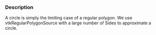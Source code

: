 ### Description
A circle is simply the limiting case of a regular polygon. We use vtkRegularPolygonSource with a large number of Sides to approximate a circle.
